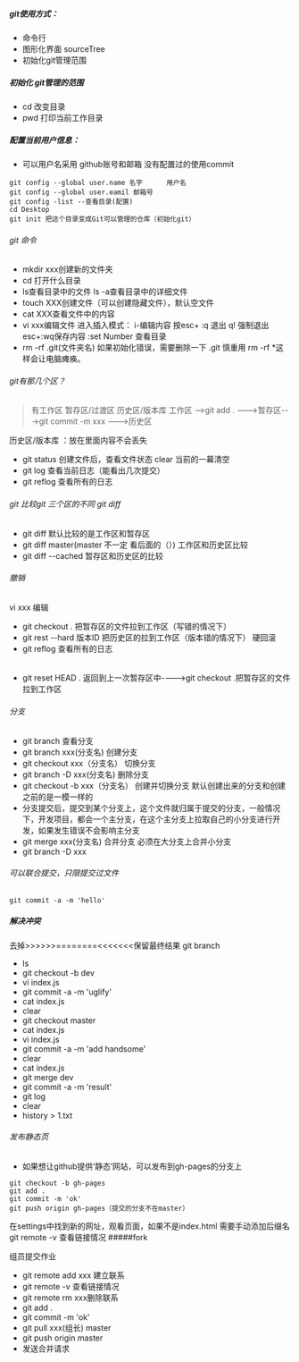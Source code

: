 ##### git使用方式：
- 命令行
- 图形化界面 sourceTree
- 初始化git管理范围
##### 初始化 git管理的范围
- cd 改变目录
- pwd 打印当前工作目录
#####  配置当前用户信息：
- 可以用户名采用 github账号和邮箱 没有配置过的使用commit
```
git config --global user.name 名字      用户名
git config --global user.eamil 邮箱号
git config -list --查看目录(配置)
cd Desktop
git init 把这个目录变成Git可以管理的仓库（初始化git）
```
###### git  命令
- mkdir xxx创建新的文件夹
- cd 打开什么目录
- ls查看目录中的文件
  ls -a查看目录中的详细文件
- touch XXX创建文件（可以创建隐藏文件），默认空文件
- cat XXX查看文件中的内容
- vi xxx编辑文件
进入插入模式：
i-编辑内容
按esc+ :q 退出
q! 强制退出
esc+:wq保存内容
:set Number 查看目录
- rm -rf  .git(文件夹名) 如果初始化错误，需要删除一下 .git  慎重用 rm -rf *这样会让电脑瘫痪。


###### git有那几个区？
> 有工作区  暂存区/过渡区   历史区/版本库
工作区  -->git add .  --->暂存区--->git commit -m xxx  --->历史区

历史区/版本库 ：放在里面内容不会丢失
- git status 创建文件后，查看文件状态
clear 当前的一幕清空
- git log 查看当前日志（能看出几次提交）
- git reflog 查看所有的日志

###### git 比较git 三个区的不同 git diff
-  git diff   默认比较的是工作区和暂存区
- git diff master(master 不一定 看后面的（）) 工作区和历史区比较
- git diff --cached 暂存区和历史区的比较

###### 撤销
vi xxx 编辑
- git checkout .  把暂存区的文件拉到工作区（写错的情况下）
- git rest --hard  版本ID 把历史区的拉到工作区（版本错的情况下） 硬回滚
- git reflog 查看所有的日志

###### 
- git reset HEAD .  返回到上一次暂存区中---->git checkout .把暂存区的文件拉到工作区
###### 分支
- git branch 查看分支
- git branch xxx(分支名) 创建分支
- git checkout xxx（分支名） 切换分支
- git branch -D xxx(分支名) 删除分支
- git checkout -b xxx（分支名） 创建并切换分支
默认创建出来的分支和创建之前的是一模一样的
- 分支提交后，提交到某个分支上，这个文件就归属于提交的分支，一般情况下，开发项目，都会一个主分支，在这个主分支上拉取自己的小分支进行开发，如果发生错误不会影响主分支
- git merge xxx(分支名) 合并分支 必须在大分支上合并小分支
- git branch -D xxx 

###### 可以联合提交，只限提交过文件
```
git commit -a -m 'hello'

```
##### 解决冲突
去掉>>>>>>========<<<<<<<保留最终结果
git branch
- ls
- git checkout -b dev
- vi index.js 
- git commit -a -m 'uglify'
- cat index.js 
- clear
- git checkout master
- cat index.js
- vi index.js
- git commit -a -m 'add handsome'
- clear
- cat index.js
- git merge dev
- git commit -a -m 'result'
- git log
- clear
-  history > 1.txt

###### 发布静态页
- 如果想让github提供‘静态’网站，可以发布到gh-pages的分支上
```
git checkout -b gh-pages
git add .
git commit -m 'ok'
git push origin gh-pages（提交的分支不在master）
```
在settings中找到新的网址，观看页面，如果不是index.html 需要手动添加后缀名 
git remote -v 查看链接情况 
#####fork


组员提交作业
- git remote add xxx 建立联系
- git remote -v 查看链接情况
- git remote rm xxx删除联系
- git add .
- git commit -m 'ok' 
- git pull xxx(组长) master 
- git push origin master
- 发送合并请求
      
   

